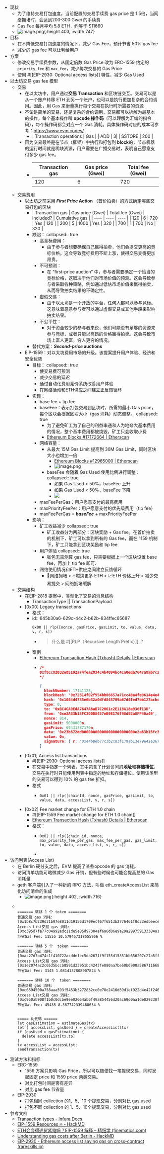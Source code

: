 - 现状
	- 为了维持交易打包速度，当前配置的交易手续费 gas price 是 1.5倍，当网络拥堵时，会达到200-300 Gwei 的手续费
	- Gas Fee 每月平均 5.8 ETH，约等于 $11660
	- ![image.png](../assets/image_1683616960836_0.png){:height 403, :width 747}
- 目标
	- 在不降低交易打包速度的情况下，减少 Gas Fee，预计节省 50% gas fee
	- 减少的 gas fee 可以让利给用户
- 方案
	- 修改交易手续费参数，从固定倍数 Gas Price 改为 ERC-1559 约定的 `priority_fee` 和 `max_fee`，减少每次交易的 Gas Price
	- 使用 #[[EIP-2930: Optional access lists]] 特性，减少 Gas Used
- 以太坊交易 gas fee 模型
	- 交易
		- 在以太坊中，用户通过**交易 Transaction** 和区块链交互。交易可以是从一个账户转移 ETH 到另一个账户，也可以是执行更加复杂的合约调用。因此，用 Gas 来衡量执行每个交易在执行时所需要的资源
		- 不论是简单的交易，还是复杂的合约调用，交易都可以拆解为最基本的操作，每个基本操作叫 **opcode 操作码**（可以理解为汇编的指令码），每个操作码都会对应一个 Gas 消耗。具体操作码对应的成本可参考：https://www.evm.codes/
			- | Transaction operations | Gas |
			  | ADD | 3|
			  | SSTORE | 200 |
		- 因为交易最终是在节点（框架）中执行和打包到 **block**的，节点机器的运行时间就是稀缺资源，用户需要在广播交易时，表明自己愿意支付多少 gas fee。
			- | Transaction gas | Gas price (Gwei) | Total fee (Gwei) |
			  | ---- | ---- | ---- |
			  | 120 | 6 | 720 |
	- 交易费用
		- 以太坊之前采用 ***First Price* Action** （首价拍卖）的方式确定哪些交易打包的区块
			- | Transaction gas | Gas price (Gwei) | Total fee (Gwei) | Included? | Cumulative gas |
			  | ---- | ---- | ---- |
			  | 120 | 6 | 720 | Yes | 120 |
			  | 200 | 5 | 1000 | Yes | 320 |
			  | 700 | 1 | 700 | No | 320 |
			- 缺陷：
			  collapsed:: true
				- 高竞标费用：
					- 由于参与者想要确保自己赢得拍卖，他们会提交更高的竞标价格。这会导致竞标费用不断上涨，使得交易变得更加昂贵。
				- 不可预测：
					- 在 “first-price auction” 中，参与者需要确定一个恰当的竞标价格，这取决于他们对市场价值的预测。这会导致参与者采取各种策略，例如通过低估市场价值来赢得拍卖，从而导致拍卖结果的不确定性。
				- 虚假交易：
					- 由于以太坊是一个开放的平台，任何人都可以参与竞标。这意味着恶意参与者可以通过虚假交易或其他手段来影响拍卖结果。
				- 不公平性：
					- 对于资金较少的参与者来说，他们可能没有足够的资源来参与竞标，或者只能以高昂的价格赢得拍卖。这会导致市场上富人更富，穷人更穷的情况。
			- 替代方案：***Second-price* auctions**
		- EIP-1559：对以太坊费用市场的升级。该提案提升用户体验、经济和安全优势
			- 目标：
			  collapsed:: true
				- 使交易费可预测
				- 减少交易的延迟
				- 通过自动化费用竞价系统改善用户体验
				- 在网络活动和ETH供应之间建立正反馈循环
			- 实现：
				- base fee + tip fee
				- baseFee：表示打包交易到区块时，所需的最小  Gas price，每个区块会根据区块大小（gas 消耗）动态调整。
				  collapsed:: true
					- 为了避免矿工为了自己的利益串通和人为地夸大基本费用的情况，整个基本费用都被烧毁，矿工只会收取小费
					- [Ethereum Blocks #17172664 | Etherscan](https://etherscan.io/block/17172664)
				- 网络容量：
					- 从最大 15M Gas Limit 提高到 30M Gas Limit，同时区块大小也增加一倍
						- [Ethereum Blocks #12965000 | Etherscan](https://etherscan.io/block/12965000)
						- ![image.png](../assets/image_1683028457731_0.png)
					- baseFee 会随着 Gas Used 使用比例进行调整：
					  collapsed:: true
						- 如果 Gas Used > 50%，baseFee 上升
						- 如果 Gas Used < 50%，baseFee 下降
						- ![](https://finematics.com/wp-content/uploads/2020/11/eip-smoothing-1024x459.png)
				- maxFeePerGas：用户愿意支付的最高费用
				- maxPriorityFeePer：用户愿意支付的优先级费用（tip fee）
				- maxFeePerGas = ***baseFee*** + maxPriorityFeePer
			- 影响：
				- 矿工收益减少
				  collapsed:: true
					- 矿工收益分为两部分：区块奖励 + Gas fee。在首价拍卖的机制下，矿工可以拿到所有的 Gas fee，而在 1159 机制下，矿工只能拿到区块奖励和 tip fee
				- 用户体验
				  collapsed:: true
					- 钱包无需测算 gas fee，只需要根据上一个区块设置 base fee，再加上 tip fee 即可、
				- 网络使用情况和ETH供应之间建立反馈循环
					- 🛜网络拥堵 > 🔥燃烧更多 ETH  > 📈ETH 价格上升 > 减少交易提交 > 网络拥堵缓解
	- 交易结构
		- 在EIP-2818 提案中，类型化了交易的消息结构
			- TransactionType || TransactionPayload
		- [0x00] Legacy transactions
			- 格式：
			- id:: 645b30a6-629c-44c2-b62b-834ffec65687
			  ```
			  0x00 || rlp([nonce, gasPrice, gasLimit, to, value, data, v, r, s])
			  ```
				- > 什么是 #[[RLP（Recursive Length Prefix）]] ？
			- 案例
				- [Ethereum Transaction Hash (Txhash) Details | Etherscan](https://etherscan.io/tx/0x1044d4735e6b32a0dfd843709a67d4fed7eb127acbc7fd4ae4098dbaf2426823)
				- ```json
				  /* 
				  0xf8cc82032e85102a74fea2834c4b4094bc4ca0eda7647a8ab7c2061c2e118a18a936f13d80b86423b872dd000000000000000000000000e2a83b15fc300d8457eb9e176f98d92a8ff40a49000000000000000000000000c67db0df922238979da0fd00d46016e8ae14cecb00000000000000000000000000000000000000000000000000000000000023451ba0e4b8eb77c3b2c83f179ab13e79e42e36770d65e1b1c9189492f5a965ccdc5c1fa030a5f73dd026f4f5dc7d2066c58618c6e3eadb5592b5181f66ef59bd9c088ff2
				  */
				  
				  {
				    blockNumber: 17141128,
				    blockHash: '0x72814f02f954bb86657a71cc48a4fe9614e4e41304b20c512d85ff47146582cd',
				    hash: '0x1044d4735e6b32a0dfd843709a67d4fed7eb127acbc7fd4ae4098dbaf2426823',
				    type: 0,
				    to: '0xBC4CA0EdA7647A8aB7C2061c2E118A18a936f13D',
				    from: '0xe2A83b15FC300D8457eB9E176f98d92a8FF40a49',
				    nonce: 814,
				    gasLimit: 5000000n,
				    gasPrice: 69431787170n,
				    data: '0x23b872dd000000000000000000000000e2a83b15fc300d8457eb9e176f98d92a8ff40a49000000000000000000000000c67db0df922238979da0fd00d46016e8ae14cecb0000000000000000000000000000000000000000000000000000000000002345',
				    value: 0n,
				    signature: { r: "0xe4b8eb77c3b2c83f179ab13e79e42e36770d65e1b1c9189492f5a965ccdc5c1f", s: "0x30a5f73dd026f4f5dc7d2066c58618c6e3eadb5592b5181f66ef59bd9c088ff2", yParity: 0, networkV: null },
				  }
				  ```
		- [0x01] Access list transactions
			- #[[EIP-2930: Optional access lists]]
			- 在交易中指定一个列表，其中包含了计划访问的**地址**和**存储槽位**，交易在执行时只能使用列表中指定的地址和存储槽位。使用该类型的交易可以得到 10% 的 gas fee 折扣。
			- 格式
				- ```
				  0x01 || rlp([chainId, nonce, gasPrice, gasLimit, to, value, data, accessList, v, r, s])
				  ```
		- [0x02] Fee market change for ETH 1.0 chain
			- #[[EIP-1559 Fee market change for ETH 1.0 chain]]
			- [Ethereum Transaction Hash (Txhash) Details | Etherscan](https://etherscan.io/tx/0x69bb550be28f36921c111d36401fec39c871127dc68c44b6fcab147a34e346fa)
			- 格式：
				- ```
				  0x02 || rlp([chain_id, nonce, max_priority_fee_per_gas, max_fee_per_gas, gas_limit, to, value, data, access_list, v, r, s])
				  ```
				-
- 访问列表(Access List)
	- 在 Berlin 硬分支之后，EVM 提高了某些opcode 的 gas 消耗。
	- 访问清单功能可略微减少 Gas 开销，但有些时候也可能会提高总的 Gas 消耗量
	- geth 客户端引入了一种新的 RPC 方法，叫做 eth_createAccessList 来简化访问清单的生成
		- ![image.png](../assets/image_1683700911634_0.png){:height 402, :width 716}
	- ```
	  
	  ======= 转移 1 个 token ========
	  普通交易 gas 消耗:[0x1b8c7b239d31b97e8011d19156d1709ecf67f6513b2776461f0d33edbeecea33]109221
	  Access List交易 gas 消耗:[0xc395d7fa77c04992edc11de5e85d97384af6a6d06e9a29a299759133384a19fc]97666
	  节省Gas Fee: 11555 10.579467318555956 %
	  
	  ======= 转移 5 个  token ========
	  普通交易 gas 消耗:[0xac27d7b474c1f410722acddefec5da2671f9f155d15351bb656207c27a5ff7ba]290823
	  Access List交易 gas 消耗:[0x1e2074ac2c6535bccb8591d23951bc4243fe880aa7be60b6900a586711668a29]287678
	  节省Gas Fee: 3145 1.0814137808907824 %
	  
	  ======= 转移 10 个  token ========
	  普通交易 gas 消耗:[0xc6594500a758aaa593f5453b3272832ce0e78e2416d39d1ef922d4e42f2463d1]542978
	  Access List交易 gas 消耗:[0xc950ab908f1b0c0dcbe9ee02064ab6f49a854456d20ac69d0aa1de829338f489]497543
	  节省Gas Fee: 45435 8.367742339468634 %
	  
	  
	  ===== 伪代码 ======
	  let gasEstimation = estimateGas(tx)
	  let { accessList, gasUsed } = createAccessList(tx)
	  if (gasUsed > gasEstimation) {
	    delete accessList[tx.to]
	  }
	  tx.accessList = accessList;
	  sendTransaction(tx)
	  ```
- 测试方法和指标
	- ERC-1559
		- 1559 方案只影响 Gas Price，所以可以随便找一笔提现交易，同时发起固定 price 和 1559 price 两类交易。
		- 对比打包时间是否有差异
		- 对比 gas fee 节省量
	- EIP-2930
		- 打包相同 collection 的1、5、10 个提现交易，分别对比 gas used
		- 打包不同 collection 的 1、5、10个提现交易，分别对比 gas used
- 参考文档
	- [Transaction types - Infura Docs](https://docs.infura.io/infura/networks/ethereum/concepts/transaction-types)
	- [EIP-1559 Resources 🔥 - HackMD](https://hackmd.io/@timbeiko/1559-resources)
	- [ETH会变得通货紧缩吗？EIP-1559 解释 – 精细学 (finematics.com)](https://finematics.com/ethereum-eip-1559-explained/)
	- [Understanding gas costs after Berlin - HackMD](https://hackmd.io/@fvictorio/gas-costs-after-berlin)
	- [EIP-2930 - Ethereum access list saving gas on cross-contract (rareskills.io)](https://www.rareskills.io/post/eip-2930-optional-access-list-ethereum)